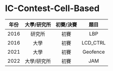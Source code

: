 # IC-Contest-Cell-Based

| 年份  | 大學/研究所 | 初賽/決賽 |  題目   |
| :---: | :-------:  | :-------: | :-------:|
| 2016  | 研究所     | 初賽      | LBP      |
| 2016  | 大學       | 初賽      | LCD_CTRL |
| 2021  | 大學       | 初賽      | Geofence |
| 2022  | 大學/研究所 | 初賽      | JAM      |
